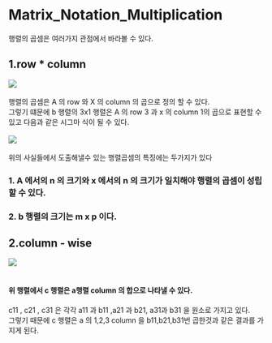 # Matrix_Notation_Multiplication
행렬의 곱셈은 여러가지 관점에서 바라볼 수 있다.<br>
## 1.row * column
<img src="https://user-images.githubusercontent.com/53939100/75216756-665aca80-57d8-11ea-9bdd-6b8c60e361b9.png"></img><br><br>
행렬의 곱셈은 A 의 row 와 X 의 column 의 곱으로 정의 할 수 있다.<br>
그렇기 떄문에 b 행렬의 3x1 행렬은 A 의 row 3 과 x 의 column 1의 곱으로 표현할 수 있고 다음과 같은 시그마 식이 될 수 있다.<br><br>
<img src="https://user-images.githubusercontent.com/53939100/75217189-9fe00580-57d9-11ea-8e2a-9e62de51b684.png"></img><br><br>
위의 사실들에서 도출해낼수 있는 행렬곱셈의 특징에는 두가지가 있다
### 1. A 에서의 n 의 크기와 x 에서의 n 의 크기가 일치해야 행렬의 곱셈이 성립할 수 있다.
### 2. b 행렬의 크기는 m x p 이다.

## 2.column - wise
<img src="https://user-images.githubusercontent.com/53939100/75218021-3d3c3900-57dc-11ea-936b-5fc532542a21.png"></img><br><br>
#### 위 행렬에서 c 행렬은 a행렬 column 의 합으로 나타낼 수 있다.<br>
c11 , c21 , c31 은 각각 a11 과 b11 ,a21 과 b21, a31과 b31 을 원소로 가지고 있다.<br>
그렇기 때문에 c 행렬은 a 의 1,2,3 column 을 b11,b21,b31번 곱한것과 같은 결과를 가지게 된다.




